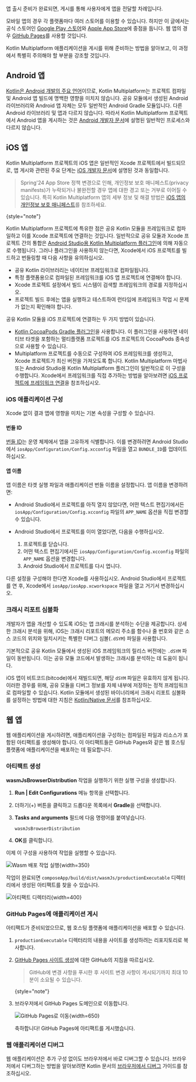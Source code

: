 [//]: # (title: 애플리케이션 게시)

앱 출시 준비가 완료되면, 게시를 통해 사용자에게 앱을 전달할 차례입니다.

모바일 앱의 경우 각 플랫폼마다 여러 스토어를 이용할 수 있습니다. 하지만 이 글에서는 공식 스토어인 [Google Play 스토어](https://play.google.com/store)와 [Apple App Store](https://www.apple.com/ios/app-store/)에 중점을 둡니다. 웹 앱의 경우 [GitHub Pages](https://pages.github.com/)를 사용할 것입니다.

Kotlin Multiplatform 애플리케이션을 게시를 위해 준비하는 방법을 알아보고, 이 과정에서 특별히 주의해야 할 부분을 강조할 것입니다.

## Android 앱

[Kotlin은 Android 개발의 주요 언어](https://developer.android.com/kotlin)이므로, Kotlin Multiplatform는 프로젝트 컴파일 및 Android 앱 빌드에 명백한 영향을 미치지 않습니다. 공유 모듈에서 생성된 Android 라이브러리와 Android 앱 자체는 모두 일반적인 Android Gradle 모듈입니다. 다른 Android 라이브러리 및 앱과 다르지 않습니다. 따라서 Kotlin Multiplatform 프로젝트에서 Android 앱을 게시하는 것은 [Android 개발자 문서](https://developer.android.com/studio/publish)에 설명된 일반적인 프로세스와 다르지 않습니다.

## iOS 앱

Kotlin Multiplatform 프로젝트의 iOS 앱은 일반적인 Xcode 프로젝트에서 빌드되므로, 앱 게시와 관련된 주요 단계는 [iOS 개발자 문서](https://developer.apple.com/ios/submit/)에 설명된 것과 동일합니다.

> Spring'24 App Store 정책 변경으로 인해, 개인정보 보호 매니페스트(privacy manifests)가 누락되거나 불완전할 경우 앱에 대한 경고 또는 거부로 이어질 수 있습니다.
> 특히 Kotlin Multiplatform 앱의 세부 정보 및 해결 방법은 [iOS 앱의 개인정보 보호 매니페스트](https://kotlinlang.org/docs/apple-privacy-manifest.html)를 참조하세요.
>
{style="note"}

Kotlin Multiplatform 프로젝트에 특유한 점은 공유 Kotlin 모듈을 프레임워크로 컴파일하고 이를 Xcode 프로젝트에 연결하는 것입니다. 일반적으로 공유 모듈과 Xcode 프로젝트 간의 통합은 [Android Studio용 Kotlin Multiplatform 플러그인](https://plugins.jetbrains.com/plugin/14936-kotlin-multiplatform-mobile)에 의해 자동으로 수행됩니다. 그러나 플러그인을 사용하지 않는다면, Xcode에서 iOS 프로젝트를 빌드하고 번들링할 때 다음 사항을 유의하십시오.

*   공유 Kotlin 라이브러리는 네이티브 프레임워크로 컴파일됩니다.
*   특정 플랫폼용으로 컴파일된 프레임워크를 iOS 앱 프로젝트에 연결해야 합니다.
*   Xcode 프로젝트 설정에서 빌드 시스템이 검색할 프레임워크의 경로를 지정하십시오.
*   프로젝트 빌드 후에는 앱을 실행하고 테스트하여 런타임에 프레임워크 작업 시 문제가 없는지 확인해야 합니다.

공유 Kotlin 모듈을 iOS 프로젝트에 연결하는 두 가지 방법이 있습니다.
*   [Kotlin CocoaPods Gradle 플러그인](multiplatform-cocoapods-overview.md)을 사용합니다. 이 플러그인을 사용하면 네이티브 타겟을 포함하는 멀티플랫폼 프로젝트를 iOS 프로젝트의 CocoaPods 종속성으로 사용할 수 있습니다.
*   Multiplatform 프로젝트를 수동으로 구성하여 iOS 프레임워크를 생성하고, Xcode 프로젝트가 최신 버전을 가져오도록 합니다.
    Kotlin Multiplatform 마법사 또는 Android Studio용 Kotlin Multiplatform 플러그인이 일반적으로 이 구성을 수행합니다.
    Xcode에서 프레임워크를 직접 추가하는 방법을 알아보려면 [iOS 프로젝트에 프레임워크 연결](multiplatform-integrate-in-existing-app.md#configure-the-ios-project-to-use-a-kmp-framework)을 참조하십시오.

### iOS 애플리케이션 구성

Xcode 없이 결과 앱에 영향을 미치는 기본 속성을 구성할 수 있습니다.

#### 번들 ID

[번들 ID](https://developer.apple.com/documentation/bundleresources/information_property_list/cfbundleidentifier#discussion)는 운영 체제에서 앱을 고유하게 식별합니다. 이를 변경하려면 Android Studio에서 `iosApp/Configuration/Config.xcconfig` 파일을 열고 `BUNDLE_ID`를 업데이트하십시오.

#### 앱 이름

앱 이름은 타겟 실행 파일과 애플리케이션 번들 이름을 설정합니다. 앱 이름을 변경하려면:

*   Android Studio에서 프로젝트를 아직 열지 않았다면, 어떤 텍스트 편집기에서든 `iosApp/Configuration/Config.xcconfig` 파일의 `APP_NAME` 옵션을 직접 변경할 수 있습니다.
*   Android Studio에서 프로젝트를 이미 열었다면, 다음을 수행하십시오.

    1.  프로젝트를 닫습니다.
    2.  어떤 텍스트 편집기에서든 `iosApp/Configuration/Config.xcconfig` 파일의 `APP_NAME` 옵션을 변경합니다.
    3.  Android Studio에서 프로젝트를 다시 엽니다.

다른 설정을 구성해야 한다면 Xcode를 사용하십시오. Android Studio에서 프로젝트를 연 후, Xcode에서 `iosApp/iosApp.xcworkspace` 파일을 열고 거기서 변경하십시오.

### 크래시 리포트 심볼화

개발자가 앱을 개선할 수 있도록 iOS는 앱 크래시를 분석하는 수단을 제공합니다. 상세한 크래시 분석을 위해, iOS는 크래시 리포트의 메모리 주소를 함수나 줄 번호와 같은 소스 코드의 위치와 일치시키는 특별한 디버그 심볼(`.dSYM`) 파일을 사용합니다.

기본적으로 공유 Kotlin 모듈에서 생성된 iOS 프레임워크의 릴리스 버전에는 `.dSYM` 파일이 동반됩니다. 이는 공유 모듈 코드에서 발생하는 크래시를 분석하는 데 도움이 됩니다.

iOS 앱이 비트코드(bitcode)에서 재빌드되면, 해당 `dSYM` 파일은 유효하지 않게 됩니다. 이러한 경우를 위해, 공유 모듈을 디버그 정보를 자체 내부에 저장하는 정적 프레임워크로 컴파일할 수 있습니다. Kotlin 모듈에서 생성된 바이너리에서 크래시 리포트 심볼화를 설정하는 방법에 대한 지침은 [Kotlin/Native 문서](https://kotlinlang.org/docs/native-ios-symbolication.html)를 참조하십시오.

## 웹 앱

웹 애플리케이션을 게시하려면, 애플리케이션을 구성하는 컴파일된 파일과 리소스가 포함된 아티팩트를 생성해야 합니다. 이 아티팩트들은 GitHub Pages와 같은 웹 호스팅 플랫폼에 애플리케이션을 배포하는 데 필요합니다.

### 아티팩트 생성

**wasmJsBrowserDistribution** 작업을 실행하기 위한 실행 구성을 생성합니다.

1.  **Run | Edit Configurations** 메뉴 항목을 선택합니다.
2.  더하기(+) 버튼을 클릭하고 드롭다운 목록에서 **Gradle**을 선택합니다.
3.  **Tasks and arguments** 필드에 다음 명령어를 붙여넣습니다.

    ```shell
    wasmJsBrowserDistribution
    ```

4.  **OK**를 클릭합니다.

이제 이 구성을 사용하여 작업을 실행할 수 있습니다.

![Wasm 배포 작업 실행](compose-run-wasm-distribution-task.png){width=350}

작업이 완료되면 `composeApp/build/dist/wasmJs/productionExecutable` 디렉터리에서 생성된 아티팩트를 찾을 수 있습니다.

![아티팩트 디렉터리](compose-web-artifacts.png){width=400}

### GitHub Pages에 애플리케이션 게시

아티팩트가 준비되었으므로, 웹 호스팅 플랫폼에 애플리케이션을 배포할 수 있습니다.

1.  `productionExecutable` 디렉터리의 내용을 사이트를 생성하려는 리포지토리로 복사합니다.
2.  [GitHub Pages 사이트 생성](https://docs.github.com/en/pages/getting-started-with-github-pages/creating-a-github-pages-site#creating-your-site)에 대한 GitHub의 지침을 따르십시오.

    > GitHub에 변경 사항을 푸시한 후 사이트 변경 사항이 게시되기까지 최대 10분이 소요될 수 있습니다.
    >
    {style="note"}

3.  브라우저에서 GitHub Pages 도메인으로 이동합니다.

    ![GitHub Pages로 이동](publish-your-application-on-web.png){width=650}

    축하합니다! GitHub Pages에 아티팩트를 게시했습니다.

### 웹 애플리케이션 디버그

웹 애플리케이션은 추가 구성 없이도 브라우저에서 바로 디버그할 수 있습니다. 브라우저에서 디버그하는 방법을 알아보려면 Kotlin 문서의 [브라우저에서 디버그](https://kotlinlang.org/docs/wasm-debugging.html#debug-in-your-browser) 가이드를 참조하십시오.